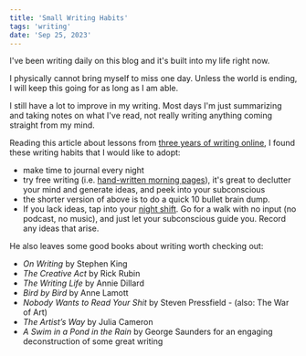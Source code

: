 ```yaml
---
title: 'Small Writing Habits'
tags: 'writing'
date: 'Sep 25, 2023'
---
```


I've been writing daily on this blog and it's built into my life right now.

I physically cannot bring myself to miss one day. Unless the world is ending, I will keep this going for as long as I am able.

I still have a lot to improve in my writing. Most days I'm just summarizing and taking notes on what I've read, not really writing anything coming straight from my mind.

Reading this article about lessons from [three years of writing online](https://alchemy.substack.com/p/three-years-of-writing-online-want), I found these writing habits that I would like to adopt:

- make time to journal every night
- try free writing (i.e. [hand-written morning pages](https://juliacameronlive.com/basic-tools/morning-pages/)), it's great to declutter your mind and generate ideas, and peek into your subconscious
- the shorter version of above is to do a quick 10 bullet brain dump.
- If you lack ideas, tap into your [night shift](https://alchemy.substack.com/p/working-without-working-the-creative). Go for a walk with no input (no podcast, no music), and just let your subconscious guide you. Record any ideas that arise.

He also leaves some good books about writing worth checking out:

- _On Writing_ by Stephen King
- _The Creative Act_ by Rick Rubin
- _The Writing Life_ by Annie Dillard
- _Bird by Bird_ by Anne Lamott
- _Nobody Wants to Read Your Shit_ by Steven Pressfield - (also: The War of Art)
- _The Artist’s Way_ by Julia Cameron
- _A Swim in a Pond in the Rain_ by George Saunders for an engaging deconstruction of some great writing
